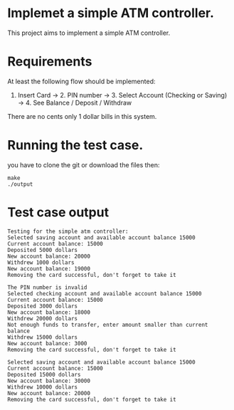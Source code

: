 # Implemet a simple ATM controller.

This project aims to implement a simple ATM controller.

# Requirements

At least the following flow should be implemented:
1. Insert Card -> 2. PIN number -> 3. Select Account (Checking or Saving) -> 4. See Balance / Deposit / Withdraw

There are no cents only 1 dollar bills in this system.

# Running the test case.
you have to clone the git or download the files then:

```
make
./output
```

# Test case output
```
Testing for the simple atm controller:
Selected saving account and available account balance 15000
Current account balance: 15000
Deposited 5000 dollars
New account balance: 20000
Withdrew 1000 dollars
New account balance: 19000
Removing the card successful, don't forget to take it

The PIN number is invalid
Selected checking account and available account balance 15000
Current account balance: 15000
Deposited 3000 dollars
New account balance: 18000
Withdrew 20000 dollars
Not enough funds to transfer, enter amount smaller than current balance
Withdrew 15000 dollars
New account balance: 3000
Removing the card successful, don't forget to take it

Selected saving account and available account balance 15000
Current account balance: 15000
Deposited 15000 dollars
New account balance: 30000
Withdrew 10000 dollars
New account balance: 20000
Removing the card successful, don't forget to take it
```

